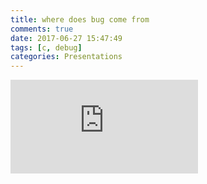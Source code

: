 ```yaml
---
title: where does bug come from
comments: true
date: 2017-06-27 15:47:49
tags: [c, debug]
categories: Presentations
---
```


<script async class="speakerdeck-embed" data-id="8428ec82d6cb4fcc92512aa31b1d73a2" data-ratio="1.33333333333333" src="//speakerdeck.com/assets/embed.js"></script>


![bug fix sharing.pdf-384.4kB][1]


  [1]: http://static.zybuluo.com/shenyuflying/178ausamam7ijmmscft0voa7/bug%20fix%20sharing.pdf

